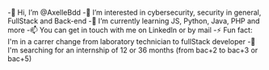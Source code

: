 -👋 Hi, I’m @AxelleBdd
-👀 I’m interested in cybersecurity, security in general, FullStack and Back-end
-🌱 I’m currently learning JS, Python, Java, PHP and more
-📫 You can get in touch with me on LinkedIn or by mail
-⚡ Fun fact: I'm in a carrer change from laboratory technician to fullStack developer
-📖 I'm searching for an internship of 12 or 36 months (from bac+2 to bac+3 or bac+5)
